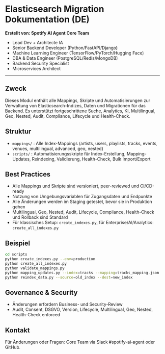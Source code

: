 # Elasticsearch Migration Dokumentation (DE)

**Erstellt von: Spotify AI Agent Core Team**
- Lead Dev + Architecte IA
- Senior Backend Developer (Python/FastAPI/Django)
- Machine Learning Engineer (TensorFlow/PyTorch/Hugging Face)
- DBA & Data Engineer (PostgreSQL/Redis/MongoDB)
- Backend Security Specialist
- Microservices Architect

---

## Zweck
Dieses Modul enthält alle Mappings, Skripte und Automatisierungen zur Verwaltung von Elasticsearch-Indizes, Daten und Migrationen für das Backend. Es unterstützt fortgeschrittene Suche, Analytics, KI, Multilingual, Geo, Nested, Audit, Compliance, Lifecycle und Health-Check.

## Struktur
- `mappings/` : Alle Index-Mappings (artists, users, playlists, tracks, events, venues, multilingual, advanced, geo, nested)
- `scripts/` : Automatisierungsskripte für Index-Erstellung, Mapping-Updates, Reindexing, Validierung, Health-Check, Bulk Import/Export

## Best Practices
- Alle Mappings und Skripte sind versioniert, peer-reviewed und CI/CD-ready
- Nutzung von Umgebungsvariablen für Zugangsdaten und Endpunkte
- Alle Änderungen werden im Staging getestet, bevor sie in Produktion gehen
- Multilingual, Geo, Nested, Audit, Lifecycle, Compliance, Health-Check und Rollback sind Standard
- Für klassisches Setup: `create_indexes.py`, für Enterprise/AI/Analytics: `create_all_indexes.py`

## Beispiel
```bash
cd scripts
python create_indexes.py --env=production
python create_all_indexes.py
python validate_mappings.py
python mapping_updates.py --index=tracks --mapping=tracks_mapping.json
python reindex_data.py --source=old_index --dest=new_index
```

## Governance & Security
- Änderungen erfordern Business- und Security-Review
- Audit, Consent, DSGVO, Version, Lifecycle, Multilingual, Geo, Nested, Health-Check enforced

## Kontakt
Für Änderungen oder Fragen: Core Team via Slack #spotify-ai-agent oder GitHub.

